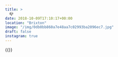 ```yaml
---
title: >
  📪
date: 2018-10-09T17:10:17+00:00
location: "Brixton"
image: "/img/0db0bb860a7e48aa7c02993ba2096ec7.jpg"
draft: false
instagram: true
---
```


{{<photo src="/img/0db0bb860a7e48aa7c02993ba2096ec7.jpg">}}
